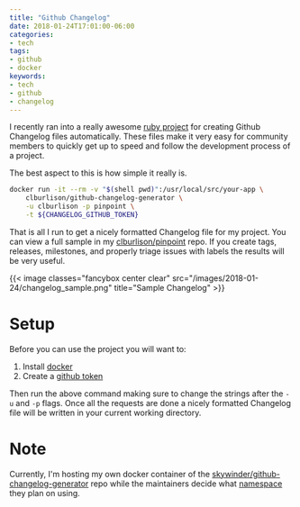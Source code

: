 ```yaml
---
title: "Github Changelog"
date: 2018-01-24T17:01:00-06:00
categories:
- tech
tags:
- github
- docker
keywords:
- tech
- github
- changelog
---
```


I recently ran into a really awesome [ruby project][chlog_project] for
creating Github Changelog files automatically. These files make it very easy
for community members to quickly get up to speed and follow the
development process of a project.
<!--more-->

The best aspect to this is how simple it really is.

```bash
docker run -it --rm -v "$(shell pwd)":/usr/local/src/your-app \
    clburlison/github-changelog-generator \
    -u clburlison -p pinpoint \
    -t ${CHANGELOG_GITHUB_TOKEN}
```

That is all I run to get a nicely formatted Changelog file for my project. You
can view a full sample in my [clburlison/pinpoint][pinpoint_chlog] repo. If you
create tags, releases, milestones, and properly triage issues with labels the
results will be very useful.

{{< image classes="fancybox center clear" src="/images/2018-01-24/changelog_sample.png" title="Sample Changelog" >}}

# Setup

Before you can use the project you will want to:

1. Install [docker](https://docs.docker.com/engine/installation/)
1. Create a [github token][gh_token]

Then run the above command making sure to change the strings after the
`-u` and `-p` flags. Once all the requests are done a nicely formatted
Changelog file will be written in your current working directory.

# Note

Currently, I'm hosting my own docker container of the
[skywinder/github-changelog-generator][chlog_project] repo while the
maintainers decide what [namespace][chlog_591] they plan on using.

[pinpoint_chlog]: https://github.com/clburlison/pinpoint/blob/master/CHANGELOG.md
[chlog_591]: https://github.com/skywinder/github-changelog-generator/issues/591
[chlog_project]: https://github.com/skywinder/github-changelog-generator/
[gh_token]: https://github.com/skywinder/github-changelog-generator#github-token
